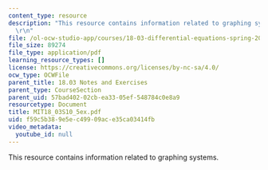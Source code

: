 ```yaml
---
content_type: resource
description: "This resource contains information related to graphing systems. \r\n\
  \r\n"
file: /ol-ocw-studio-app/courses/18-03-differential-equations-spring-2010/f59c5b389e5ec49909ace35ca03414fb_MIT18_03S10_5ex.pdf
file_size: 89274
file_type: application/pdf
learning_resource_types: []
license: https://creativecommons.org/licenses/by-nc-sa/4.0/
ocw_type: OCWFile
parent_title: 18.03 Notes and Exercises
parent_type: CourseSection
parent_uid: 57bad402-02cb-ea33-05ef-548784c0e8a9
resourcetype: Document
title: MIT18_03S10_5ex.pdf
uid: f59c5b38-9e5e-c499-09ac-e35ca03414fb
video_metadata:
  youtube_id: null
---
```

This resource contains information related to graphing systems. 

